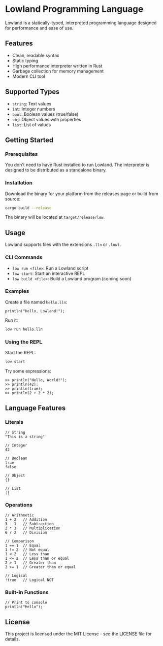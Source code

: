 # Lowland Programming Language

Lowland is a statically-typed, interpreted programming language designed for performance and ease of use. 

## Features

- Clean, readable syntax
- Static typing
- High performance interpreter written in Rust
- Garbage collection for memory management
- Modern CLI tool

## Supported Types

- `string`: Text values
- `int`: Integer numbers
- `bool`: Boolean values (true/false)
- `obj`: Object values with properties
- `list`: List of values

## Getting Started

### Prerequisites

You don't need to have Rust installed to run Lowland. The interpreter is designed to be distributed as a standalone binary.

### Installation

Download the binary for your platform from the releases page or build from source:

```bash
cargo build --release
```

The binary will be located at `target/release/low`.

## Usage

Lowland supports files with the extensions `.lln` or `.lowl`.

### CLI Commands

- `low run <file>`: Run a Lowland script
- `low start`: Start an interactive REPL
- `low build <file>`: Build a Lowland program (coming soon)

### Examples

Create a file named `hello.lln`:

```
println("Hello, Lowland!");
```

Run it:

```bash
low run hello.lln
```

### Using the REPL

Start the REPL:

```bash
low start
```

Try some expressions:

```
>> println("Hello, World!");
>> println(42);
>> println(true);
>> println(2 + 2 * 2);
```

## Language Features

### Literals

```
// String
"This is a string"

// Integer
42

// Boolean
true
false

// Object
{}

// List
[]
```

### Operations

```
// Arithmetic
1 + 2   // Addition
3 - 1   // Subtraction
2 * 3   // Multiplication
6 / 2   // Division

// Comparison
1 == 1  // Equal
1 != 2  // Not equal
1 < 2   // Less than
1 <= 2  // Less than or equal
2 > 1   // Greater than
2 >= 1  // Greater than or equal

// Logical
!true   // Logical NOT
```

### Built-in Functions

```
// Print to console
println("Hello");
```

## License

This project is licensed under the MIT License - see the LICENSE file for details. 